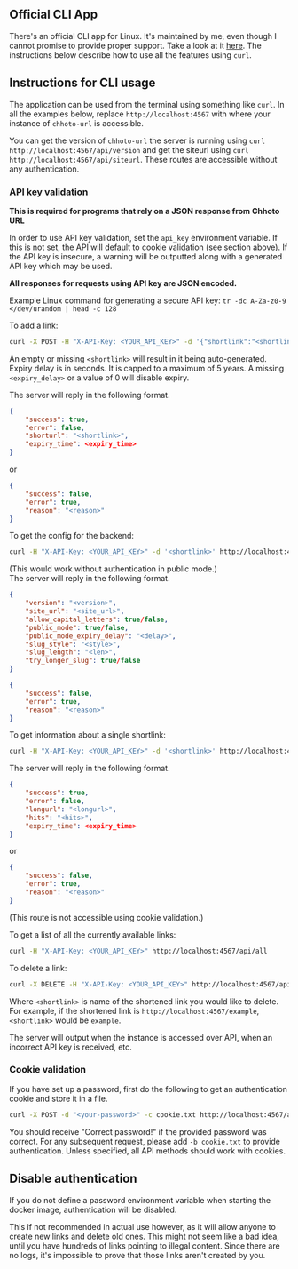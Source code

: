 ## Official CLI App
There's an official CLI app for Linux. It's maintained by me, even though I cannot promise to provide proper support. Take a look at it
[here](https://github.com/SinTan1729/chhoto-url-cli). The instructions below describe how to use all the features using `curl`.

## Instructions for CLI usage
The application can be used from the terminal using something like `curl`. In all the examples
below, replace `http://localhost:4567` with where your instance of `chhoto-url` is accessible.

You can get the version of `chhoto-url` the server is running using `curl http://localhost:4567/api/version` and
get the siteurl using `curl http://localhost:4567/api/siteurl`. These routes are accessible without any authentication.

### API key validation
**This is required for programs that rely on a JSON response from Chhoto URL**

In order to use API key validation, set the `api_key` environment variable. If this is not set, the API will default to cookie
validation (see section above). If the API key is insecure, a warning will be outputted along with a generated API key which may be used.

**All responses for requests using API key are JSON encoded.**

Example Linux command for generating a secure API key: `tr -dc A-Za-z0-9 </dev/urandom | head -c 128`

To add a link:
```bash
curl -X POST -H "X-API-Key: <YOUR_API_KEY>" -d '{"shortlink":"<shortlink>", "longlink":"<longlink>", "expiry_delay": <expiry_delay>}' http://localhost:4567/api/new
```
An empty or missing `<shortlink>` will result in it being auto-generated. 
Expiry delay is in seconds. It is capped to a maximum of 5 years. A missing `<expiry_delay>` or a value of 0 will disable expiry.

The server will reply in the following format.
```json
{
    "success": true,
    "error": false,
    "shorturl": "<shortlink>",
    "expiry_time": <expiry_time>
}
```
or
```json
{
    "success": false,
    "error": true,
    "reason": "<reason>"
}
```

To get the config for the backend:
```bash
curl -H "X-API-Key: <YOUR_API_KEY>" -d '<shortlink>' http://localhost:4567/api/getconfig
```
(This would work without authentication in public mode.)  
The server will reply in the following format.
```json
{
    "version": "<version>",
    "site_url": "<site_url>",
    "allow_capital_letters": true/false,
    "public_mode": true/false,
    "public_mode_expiry_delay": "<delay>",
    "slug_style": "<style>",
    "slug_length": "<len>",
    "try_longer_slug": true/false
}
```

```json
{
    "success": false,
    "error": true,
    "reason": "<reason>"
}
```

To get information about a single shortlink:
```bash
curl -H "X-API-Key: <YOUR_API_KEY>" -d '<shortlink>' http://localhost:4567/api/expand
```
The server will reply in the following format.
```json
{
    "success": true,
    "error": false,
    "longurl": "<longurl>",
    "hits": "<hits>",
    "expiry_time": <expiry_time>
}
```
or
```json
{
    "success": false,
    "error": true,
    "reason": "<reason>"
}
```
(This route is not accessible using cookie validation.)

To get a list of all the currently available links:
```bash
curl -H "X-API-Key: <YOUR_API_KEY>" http://localhost:4567/api/all
```

To delete a link:
```bash
curl -X DELETE -H "X-API-Key: <YOUR_API_KEY>" http://localhost:4567/api/del/<shortlink>
```
Where `<shortlink>` is name of the shortened link you would like to delete. For example, if the shortened link is
`http://localhost:4567/example`, `<shortlink>` would be `example`.

The server will output when the instance is accessed over API, when an incorrect API key is received, etc.

### Cookie validation
If you have set up a password, first do the following to get an authentication cookie and store it in a file.
```bash
curl -X POST -d "<your-password>" -c cookie.txt http://localhost:4567/api/login
```
You should receive "Correct password!" if the provided password was correct. For any subsequent
request, please add `-b cookie.txt` to provide authentication. Unless specified, all API methods should work with cookies.

## Disable authentication
If you do not define a password environment variable when starting the docker image, authentication
will be disabled.

This if not recommended in actual use however, as it will allow anyone to create new links and delete
old ones. This might not seem like a bad idea, until you have hundreds of links
pointing to illegal content. Since there are no logs, it's impossible to prove
that those links aren't created by you.

